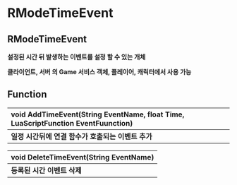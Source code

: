 # RModeTimeEvent

## **RModeTimeEvent**

**설정된 시간 뒤 발생하는 이벤트를 설정 할 수 있는 개체**

**클라이언트, 서버 의 Game 서비스 객체, 플레이어, 캐릭터에서 사용 가능**

## **Function**

| **void AddTimeEvent\(String EventName, float Time, LuaScriptFunction EventFuunction\)** |
| :--- |
| **일정 시간뒤에 연결 함수가 호출되는 이벤트 추가** |

| **void DeleteTimeEvent\(String EventName\)** |
| :--- |
| **등록된 시간 이벤트 삭제** |


